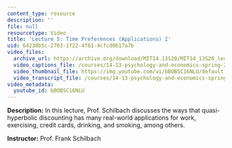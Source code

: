 ```yaml
---
content_type: resource
description: ''
file: null
resourcetype: Video
title: 'Lecture 5: Time Preferences (Applications) I'
uid: 64238b5c-2703-1f22-4f61-4cfcd0b17a7b
video_files:
  archive_url: https://archive.org/download/MIT14.13S20/MIT14_13S20_lec05_300k.mp4
  video_captions_file: /courses/14-13-psychology-and-economics-spring-2020/a412ebf7b5f4514394e791df551e0a18_bBOBSC16NLU.vtt
  video_thumbnail_file: https://img.youtube.com/vi/bBOBSC16NLU/default.jpg
  video_transcript_file: /courses/14-13-psychology-and-economics-spring-2020/3d2d8d286019041dc1c5d46c61b5c8a6_bBOBSC16NLU.pdf
video_metadata:
  youtube_id: bBOBSC16NLU
---
```


**Description:** In this lecture, Prof. Schilbach discusses the ways that quasi-hyperbolic discounting has many real-world applications for work, exercising, credit cards, drinking, and smoking, among others.

**Instructor:** Prof. Frank Schilbach